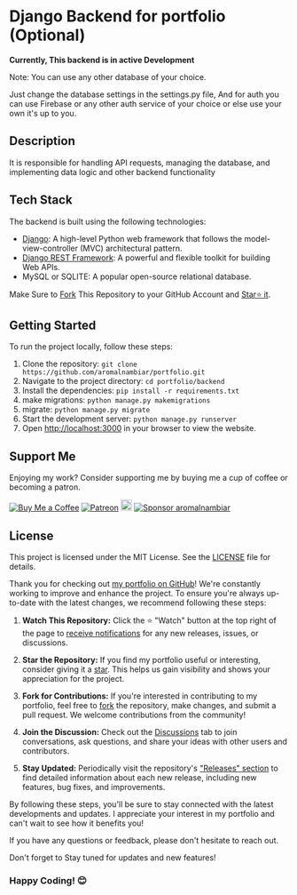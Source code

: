 # Django Backend for portfolio (Optional)

**Currently, This backend is in active Development**

Note: You can use any other database of your choice.

Just change the database settings in the settings.py file,
And for auth you can use Firebase or any other auth service of your choice or else use your own it's up to you.

## Description

It is responsible for handling API requests, managing the database, and implementing data logic and other backend functionality

## Tech Stack

The backend is built using the following technologies:

- [Django](https://www.djangoproject.com/): A high-level Python web framework that follows the model-view-controller (MVC) architectural pattern.
- [Django REST Framework](https://www.django-rest-framework.org/): A powerful and flexible toolkit for building Web APIs.
- MySQL or SQLITE: A popular open-source relational database.

Make Sure to [Fork](https://github.com/aromalnambiar/portfolio/fork) This Repository to your GitHub Account and [Star⭐ it](https://github.com/aromalnambiar/portfolio/stargazers).

## Getting Started

To run the project locally, follow these steps:

1. Clone the repository: `git clone https://github.com/aromalnambiar/portfolio.git`
2. Navigate to the project directory: `cd portfolio/backend`
3. Install the dependencies: `pip install -r requirements.txt`
4. make migrations: `python manage.py makemigrations`
5. migrate: `python manage.py migrate`
6. Start the development server: `python manage.py runserver`
7. Open [http://localhost:3000](http://localhost:3000) in your browser to view the website.

## Support Me

Enjoying my work? Consider supporting me by buying me a cup of coffee or becoming a patron.

[![Buy Me a Coffee](https://img.shields.io/badge/Buy%20Me%20a%20Coffee-Donate-orange?logo=buy-me-a-coffee&s=20)](https://www.buymeacoffee.com/aromalnambiar)
[![Patreon](https://img.shields.io/badge/Patreon-Support-red?logo=patreon&s=20)](https://www.patreon.com/aromalnambiar)
<a href="https://ko-fi.com/aromalnambiar"><img src="https://ko-fi.com/img/githubbutton_sm.svg" alt="Ko-fi" height="20"></a>
[![Sponsor aromalnambiar](https://img.shields.io/badge/Sponsor-aromlnambiar?logo=github)](https://github.com/sponsors/aromalnambiar)

## License

This project is licensed under the MIT License. See the [LICENSE](https://github.com/aromalnambiar/portfolio/blob/main/backend/LICENSE.md) file for details.

Thank you for checking out [my portfolio on GitHub](https://github.com/aromalnambiar/portfolio)! We're constantly working to improve and enhance the project. To ensure you're always up-to-date with the latest changes, we recommend following these steps:

1. **Watch This Repository:** Click the ⭐️ "Watch" button at the top right of the page to [receive notifications](https://docs.github.com/en/account-and-profile/managing-subscriptions-and-notifications-on-github/watching-and-unwatching-repositories) for any new releases, issues, or discussions.

2. **Star the Repository:** If you find my portfolio useful or interesting, consider giving it a [star](https://github.com/aromalnambiar/portfolio/stargazers). This helps us gain visibility and shows your appreciation for the project.

3. **Fork for Contributions:** If you're interested in contributing to my portfolio, feel free to [fork](https://github.com/aromalnambiar/portfolio/fork) the repository, make changes, and submit a pull request. We welcome contributions from the community!

4. **Join the Discussion:** Check out the [Discussions](https://github.com/aromalnambiar/portfolio/discussions) tab to join conversations, ask questions, and share your ideas with other users and contributors.

5. **Stay Updated:** Periodically visit the repository's ["Releases" section](https://github.com/aromalnambiar/portfolio/releases) to find detailed information about each new release, including new features, bug fixes, and improvements.

By following these steps, you'll be sure to stay connected with the latest developments and updates. I appreciate your interest in my portfolio and can't wait to see how it benefits you!

If you have any questions or feedback, please don't hesitate to reach out.

Don't forget to Stay tuned for updates and new features!

### Happy Coding! 😊
